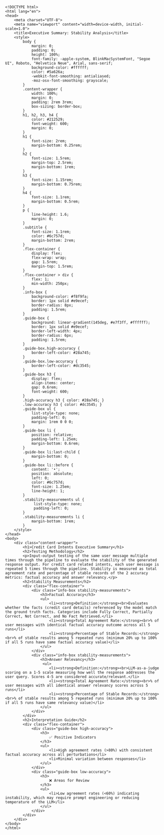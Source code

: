 
    <!DOCTYPE html>
    <html lang="en">
    <head>
        <meta charset="UTF-8">
        <meta name="viewport" content="width=device-width, initial-scale=1.0">
        <title>Executive Summary: Stability Analysis</title>
        <style>
            body {
                margin: 0;
                padding: 0;
                height: 100%;
                font-family: -apple-system, BlinkMacSystemFont, "Segoe UI", Roboto, "Helvetica Neue", Arial, sans-serif;
                background-color: #ffffff;
                color: #5a626a;
                -webkit-font-smoothing: antialiased;
                -moz-osx-font-smoothing: grayscale;
            }
            .content-wrapper {
                width: 100%;
                margin: 0;
                padding: 2rem 3rem;
                box-sizing: border-box;
            }
            h1, h2, h3, h4 {
                color: #212529;
                font-weight: 600;
                margin: 0;
            }
            h1 {
                font-size: 2rem;
                margin-bottom: 0.25rem;
            }
            h2 {
                font-size: 1.5rem;
                margin-top: 2.5rem;
                margin-bottom: 1rem;
            }
            h3 {
                font-size: 1.15rem;
                margin-bottom: 0.75rem;
            }
            h4 {
                font-size: 1.1rem;
                margin-bottom: 0.5rem;
            }
            p {
                line-height: 1.6;
                margin: 0;
            }
            .subtitle {
                font-size: 1.1rem;
                color: #6c757d;
                margin-bottom: 2rem;
            }
            .flex-container {
                display: flex;
                flex-wrap: wrap;
                gap: 1.5rem;
                margin-top: 1.5rem;
            }
            .flex-container > div {
                flex: 1;
                min-width: 250px;
            }
            .info-box {
                background-color: #f8f9fa;
                border: 1px solid #e9ecef;
                border-radius: 8px;
                padding: 1.5rem;
            }
            .guide-box {
                background: linear-gradient(145deg, #e7f3ff, #ffffff);
                border: 1px solid #e9ecef;
                border-left-width: 4px;
                border-radius: 6px;
                padding: 1.5rem;
            }
            .guide-box.high-accuracy {
                border-left-color: #28a745;
            }
            .guide-box.low-accuracy {
                border-left-color: #dc3545;
            }
            .guide-box h3 {
                display: flex;
                align-items: center;
                gap: 0.6rem;
                font-weight: 600;
            }
            .high-accuracy h3 { color: #28a745; }
            .low-accuracy h3 { color: #dc3545; }
            .guide-box ul {
                list-style-type: none;
                padding-left: 0;
                margin: 1rem 0 0 0;
            }
            .guide-box li {
                position: relative;
                padding-left: 1.25em;
                margin-bottom: 0.6rem;
            }
            .guide-box li:last-child {
                margin-bottom: 0;
            }
            .guide-box li::before {
                content: '•';
                position: absolute;
                left: 0;
                color: #6c757d;
                font-size: 1.25em;
                line-height: 1;
            }
            .stability-measurements ul {
                 list-style-type: none;
                 padding-left: 0;
            }
            .stability-measurements li {
                margin-bottom: 1rem;
            }
        </style>
    </head>
    <body>
        <div class="content-wrapper">
            <h1>Credit Card Intents Executive Summary</h1>
            <h2>Testing Methodology</h2>
            <p>Input-output testing of the same user message multiple times through the pipeline to evaluate the stability of the generated response output. For credit card related intents, each user message is repeated 5 times through the pipeline. Stability is measured as total agreement rate and percentage of stable records of the 2 accuracy metrics: factual accuracy and answer relevancy.</p>
            <h2>Stability Measurements</h2>
            <div class="flex-container">
                <div class="info-box stability-measurements">
                    <h3>Factual Accuracy</h3>
                    <ul>
                        <li><strong>Definition:</strong><br>Evaluates whether the facts (credit card details) referenced by the model match the ground truth facts. Categories include Fully Correct, Partially Correct, Not Correct, and No Fact Retrieved.</li>
                        <li><strong>Total Agreement Rate:</strong><br>% of user messages with identical factual accuracy outcome across all 5 runs</li>
                        <li><strong>Percentage of Stable Records:</strong><br>% of stable results among 5 repeated runs (minimum 20% up to 100% if all 5 runs have same factual accuracy value)</li>
                    </ul>
                </div>
                <div class="info-box stability-measurements">
                    <h3>Answer Relevancy</h3>
                     <ul>
                        <li><strong>Definition:</strong><br>LLM-as-a-judge scoring on a 1-5 scale measuring how well the response addresses the user query. Scores 4-5 are considered accurate/relevant.</li>
                        <li><strong>Total Agreement Rate:</strong><br>% of user messages with all identical answer relevancy scores across 5 runs</li>
                        <li><strong>Percentage of Stable Records:</strong><br>% of stable results among 5 repeated runs (minimum 20% up to 100% if all 5 runs have same relevancy value)</li>
                    </ul>
                </div>
            </div>
            <h2>Interpretation Guide</h2>
            <div class="flex-container">
                <div class="guide-box high-accuracy">
                    <h3>
                        ✅ Positive Indicators
                    </h3>
                    <ul>
                        <li>High agreement rates (>80%) with consistent factual accuracy across all perturbations</li>
                        <li>Minimal variation between responses</li>
                    </ul>
                </div>
                <div class="guide-box low-accuracy">
                    <h3>
                        ❌ Areas for Review
                    </h3>
                    <ul>
                        <li>Low agreement rates (<60%) indicating instability, which may require prompt engineering or reducing temperature of the LLM</li>
                    </ul>
                </div>
            </div>
        </div>
    </body>
    </html>
    